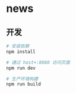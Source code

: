 # news

## 开发

``` bash
# 安装依赖
npm install

# 通过 host+:8080 访问页面
npm run dev

# 生产环境构建
npm run build

```